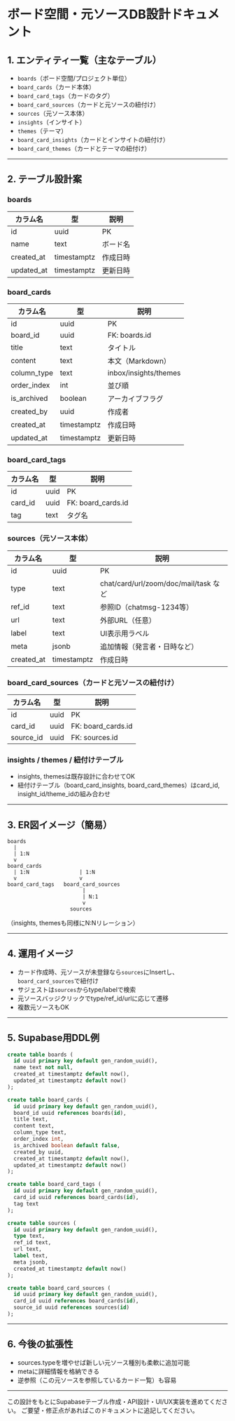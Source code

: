 # ボード空間・元ソースDB設計ドキュメント

## 1. エンティティ一覧（主なテーブル）

- `boards`（ボード空間/プロジェクト単位）
- `board_cards`（カード本体）
- `board_card_tags`（カードのタグ）
- `board_card_sources`（カードと元ソースの紐付け）
- `sources`（元ソース本体）
- `insights`（インサイト）
- `themes`（テーマ）
- `board_card_insights`（カードとインサイトの紐付け）
- `board_card_themes`（カードとテーマの紐付け）

---

## 2. テーブル設計案

### boards
| カラム名         | 型           | 説明                |
|------------------|--------------|---------------------|
| id               | uuid         | PK                  |
| name             | text         | ボード名            |
| created_at       | timestamptz  | 作成日時            |
| updated_at       | timestamptz  | 更新日時            |

### board_cards
| カラム名         | 型           | 説明                |
|------------------|--------------|---------------------|
| id               | uuid         | PK                  |
| board_id         | uuid         | FK: boards.id       |
| title            | text         | タイトル            |
| content          | text         | 本文（Markdown）    |
| column_type      | text         | inbox/insights/themes|
| order_index      | int          | 並び順              |
| is_archived      | boolean      | アーカイブフラグ    |
| created_by       | uuid         | 作成者              |
| created_at       | timestamptz  | 作成日時            |
| updated_at       | timestamptz  | 更新日時            |

### board_card_tags
| カラム名         | 型           | 説明                |
|------------------|--------------|---------------------|
| id               | uuid         | PK                  |
| card_id          | uuid         | FK: board_cards.id  |
| tag              | text         | タグ名              |

### sources（元ソース本体）
| カラム名         | 型           | 説明                |
|------------------|--------------|---------------------|
| id               | uuid         | PK                  |
| type             | text         | chat/card/url/zoom/doc/mail/task など |
| ref_id           | text         | 参照ID（chatmsg-1234等）|
| url              | text         | 外部URL（任意）     |
| label            | text         | UI表示用ラベル      |
| meta             | jsonb        | 追加情報（発言者・日時など）|
| created_at       | timestamptz  | 作成日時            |

### board_card_sources（カードと元ソースの紐付け）
| カラム名         | 型           | 説明                |
|------------------|--------------|---------------------|
| id               | uuid         | PK                  |
| card_id          | uuid         | FK: board_cards.id  |
| source_id        | uuid         | FK: sources.id      |

### insights / themes / 紐付けテーブル
- insights, themesは既存設計に合わせてOK
- 紐付けテーブル（board_card_insights, board_card_themes）はcard_id, insight_id/theme_idの組み合わせ

---

## 3. ER図イメージ（簡易）

```
boards
  |
  | 1:N
  v
board_cards
  | 1:N                | 1:N
  v                    v
board_card_tags   board_card_sources
                        |
                        | N:1
                        v
                    sources
```
（insights, themesも同様にN:Nリレーション）

---

## 4. 運用イメージ

- カード作成時、元ソースが未登録なら`sources`にInsertし、`board_card_sources`で紐付け
- サジェストは`sources`からtype/labelで検索
- 元ソースバッジクリックでtype/ref_id/urlに応じて遷移
- 複数元ソースもOK

---

## 5. Supabase用DDL例

```sql
create table boards (
  id uuid primary key default gen_random_uuid(),
  name text not null,
  created_at timestamptz default now(),
  updated_at timestamptz default now()
);

create table board_cards (
  id uuid primary key default gen_random_uuid(),
  board_id uuid references boards(id),
  title text,
  content text,
  column_type text,
  order_index int,
  is_archived boolean default false,
  created_by uuid,
  created_at timestamptz default now(),
  updated_at timestamptz default now()
);

create table board_card_tags (
  id uuid primary key default gen_random_uuid(),
  card_id uuid references board_cards(id),
  tag text
);

create table sources (
  id uuid primary key default gen_random_uuid(),
  type text,
  ref_id text,
  url text,
  label text,
  meta jsonb,
  created_at timestamptz default now()
);

create table board_card_sources (
  id uuid primary key default gen_random_uuid(),
  card_id uuid references board_cards(id),
  source_id uuid references sources(id)
);
```

---

## 6. 今後の拡張性

- sources.typeを増やせば新しい元ソース種別も柔軟に追加可能
- metaに詳細情報を格納できる
- 逆参照（この元ソースを参照しているカード一覧）も容易

---

この設計をもとにSupabaseテーブル作成・API設計・UI/UX実装を進めてください。
ご要望・修正点があればこのドキュメントに追記してください。 